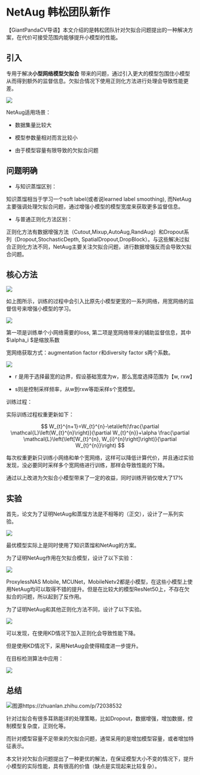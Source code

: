 # NetAug 韩松团队新作

【GiantPandaCV导语】本文介绍的是韩松团队针对欠拟合问题提出的一种解决方案，在代价可接受范围内能够提升小模型的性能。

## 引入

专用于解决**小型网络模型欠拟合** 带来的问题，通过引入更大的模型包围住小模型从而得到额外的监督信息。欠拟合情况下使用正则化方法进行处理会导致性能更差。

![](https://img-blog.csdnimg.cn/8c3bc557d82f40d09b63df59e2558e19.png?x-oss-process=image/watermark,type_ZHJvaWRzYW5zZmFsbGJhY2s,shadow_50,text_Q1NETiBAKnBwcnAq,size_20,color_FFFFFF,t_70,g_se,x_16#pic_center)

NetAug适用场景：

- 数据集量比较大

- 模型参数量相对而言比较小

- 由于模型容量有限导致的欠拟合问题


## 问题明确

- 与知识蒸馏区别：

知识蒸馏相当于学习一个soft label(或者说learned label smoothing), 而NetAug主要强调处理欠拟合问题，通过增强小模型的模型宽度来获取更多监督信息。

- 与普通正则化方法区别：

正则化方法有数据增强方法（Cutout,Mixup,AutoAug,RandAug）和Dropout系列（Dropout,StochasticDepth, SpatialDropout,DropBlock）。与这些解决过拟合正则化方法不同，NetAug主要关注欠拟合问题，进行数据增强反而会导致欠拟合问题。


## 核心方法

![](https://img-blog.csdnimg.cn/99db99ad9c544f29b6cf697f318a86f1.png?x-oss-process=image/watermark,type_ZHJvaWRzYW5zZmFsbGJhY2s,shadow_50,text_Q1NETiBAKnBwcnAq,size_15,color_FFFFFF,t_70,g_se,x_16#pic_center)

如上图所示，训练的过程中会引入比原先小模型更宽的一系列网络，用宽网络的监督信号来增强小模型的学习。

![](https://img-blog.csdnimg.cn/b22defecab0c4f35a9e6b1d0b853c0b5.png#pic_center)

第一项是训练单个小网络需要的loss, 第二项是宽网络带来的辅助监督信息，其中$\alpha_i
 $是缩放系数


宽网络获取方式：augmentation factor r和diversity factor s两个系数。

![](https://img-blog.csdnimg.cn/292ef19f11254ac69dd05ec672eb2ae5.png?x-oss-process=image/watermark,type_ZHJvaWRzYW5zZmFsbGJhY2s,shadow_50,text_Q1NETiBAKnBwcnAq,size_20,color_FFFFFF,t_70,g_se,x_16#pic_center)

- r 是用于选择最宽的边界，假设基础宽度为w，那么宽度选择范围为【w, rxw】

- s则是控制采样频率，从w到rxw等距采样s个宽模型。


训练过程：

实际训练过程权重更新如下：

$$
W_{t}^{n+1}=W_{t}^{n}-\eta\left(\frac{\partial \mathcal{L}\left(W_{t}^{n}\right)}{\partial W_{t}^{n}}+\alpha \frac{\partial \mathcal{L}\left(\left[W_{t}^{n}, W_{i}^{n}\right]\right)}{\partial W_{t}^{n}}\right)
$$


每次权重更新只训练小网络和单个宽网络，这样可以降低计算代价，并且通过实验发现，没必要同时采样多个宽网络进行训练，那样会导致性能的下降。

通过以上改进为欠拟合小模型带来了一定的收益，同时训练开销仅增大了17%


## 实验

首先，论文为了证明NetAug和蒸馏方法是不相等的（正交），设计了一系列实验。

![](https://img-blog.csdnimg.cn/7ebd72b40d8f459a8238cc855d2e647b.png?x-oss-process=image/watermark,type_ZHJvaWRzYW5zZmFsbGJhY2s,shadow_50,text_Q1NETiBAKnBwcnAq,size_20,color_FFFFFF,t_70,g_se,x_16#pic_center)

最优模型实际上是同时使用了知识蒸馏和NetAug的方案。


为了证明NetAug作用在欠拟合模型，设计了以下实验：

![](https://img-blog.csdnimg.cn/efb1609986d146d4bd5d7550accca5fd.png?x-oss-process=image/watermark,type_ZHJvaWRzYW5zZmFsbGJhY2s,shadow_50,text_Q1NETiBAKnBwcnAq,size_20,color_FFFFFF,t_70,g_se,x_16#pic_center)

ProxylessNAS Mobile, MCUNet，MobileNetv2都是小模型，在这些小模型上使用NetAug均可以取得不错的提升。但是在比较大的模型ResNet50上，不存在欠拟合的问题，所以起到了反作用。


为了证明NetAug和其他正则化方法不同，设计了以下实验。

![](https://img-blog.csdnimg.cn/40c9dd378df84348aea99097f9bd6929.png?x-oss-process=image/watermark,type_ZHJvaWRzYW5zZmFsbGJhY2s,shadow_50,text_Q1NETiBAKnBwcnAq,size_20,color_FFFFFF,t_70,g_se,x_16#pic_center)

可以发现，在使用KD情况下加入正则化会导致性能下降。

但是使用KD情况下，采用NetAug会使得精度进一步提升。


在目标检测算法中应用：

![](https://img-blog.csdnimg.cn/0d78624916074466afc44b6dc7423101.png?x-oss-process=image/watermark,type_ZHJvaWRzYW5zZmFsbGJhY2s,shadow_50,text_Q1NETiBAKnBwcnAq,size_20,color_FFFFFF,t_70,g_se,x_16#pic_center)


## 总结

![图源https://zhuanlan.zhihu.com/p/72038532](https://img-blog.csdnimg.cn/79649ce34d1344209453060b225a7a55.png?x-oss-process=image/watermark,type_ZHJvaWRzYW5zZmFsbGJhY2s,shadow_50,text_Q1NETiBAKnBwcnAq,size_20,color_FFFFFF,t_70,g_se,x_16#pic_center)

针对过拟合有很多耳熟能详的处理策略，比如Dropout，数据增强，增加数据，控制模型复杂度，正则化等。

而针对模型容量不足带来的欠拟合问题，通常采用的是增加模型容量，或者增加特征表示。

本文针对欠拟合问题提出了一种更优的解法，在保证模型大小不变的情况下，提升小模型的实际性能，具有很高的价值（缺点是实现起来比较复杂）。

